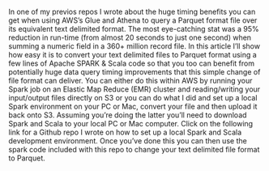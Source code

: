 In one of my previos repos I wrote about the huge timing benefits you can get when using AWS’s Glue and Athena to query a Parquet format 
file over its equivalent text delimited format. The most eye-catching stat was a 95% reduction in run-time (from almost 20 seconds to just
one second) when summing a numeric field in a 360+ million record file. In this article I’ll show how easy it is to convert your text 
delimited files to Parquet format using a few lines of Apache SPARK & Scala code so that you too can benefit from potentially huge data 
query timing improvements that this simple change of file format can deliver. You can either do this within AWS by running your Spark job
on an Elastic Map Reduce (EMR) cluster and reading/writing your input/output files directly on S3 or you can do what I did and set up a
local Spark environment on your PC or Mac, convert your file and then upload it back onto S3. Assuming you’re doing the latter you’ll need
to download Spark and Scala to your local PC or Mac computer. Click on the following link for a Github repo I wrote on how to set up a
local Spark and Scala development environment. Once you’ve done this you can then use the spark code included with this repo to change
your text delimited file format to Parquet.
